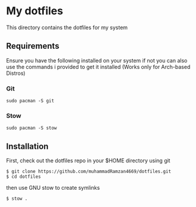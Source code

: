 # My dotfiles

This directory contains the dotfiles for my system

## Requirements

Ensure you have the following installed on your system if not you can also use the commands i provided to get it installed (Works only for Arch-based Distros) 

### Git

```
sudo pacman -S git
```

### Stow

```
sudo pacman -S stow
```

## Installation

First, check out the dotfiles repo in your $HOME directory using git

```
$ git clone https://github.com/muhammadRamzan4669/dotfiles.git
$ cd dotfiles
```

then use GNU stow to create symlinks

```
$ stow .
```

